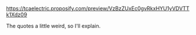 https://tcaelectric.proposify.com/preview/VzBzZUxEc0gvRkxHYU1yVDVTTk1Xdz09

The quotes a little weird, so I'll explain.

